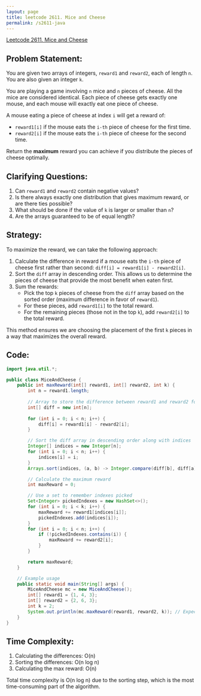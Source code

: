 ```yaml
---
layout: page
title: leetcode 2611. Mice and Cheese
permalink: /s2611-java
---
```

[Leetcode 2611. Mice and Cheese](https://algoadvance.github.io/algoadvance/l2611)
## Problem Statement:

You are given two arrays of integers, `reward1` and `reward2`, each of length `n`. You are also given an integer `k`.

You are playing a game involving `n` mice and `n` pieces of cheese. All the mice are considered identical. Each piece of cheese gets exactly one mouse, and each mouse will exactly eat one piece of cheese.

A mouse eating a piece of cheese at index `i` will get a reward of:

- `reward1[i]` if the mouse eats the `i-th` piece of cheese for the first time.
- `reward2[i]` if the mouse eats the `i-th` piece of cheese for the second time.

Return the **maximum** reward you can achieve if you distribute the pieces of cheese optimally.

## Clarifying Questions:

1. Can `reward1` and `reward2` contain negative values?
2. Is there always exactly one distribution that gives maximum reward, or are there ties possible?
3. What should be done if the value of `k` is larger or smaller than `n`?
4. Are the arrays guaranteed to be of equal length?

## Strategy:

To maximize the reward, we can take the following approach:

1. Calculate the difference in reward if a mouse eats the `i-th` piece of cheese first rather than second: `diff[i] = reward1[i] - reward2[i]`.
2. Sort the `diff` array in descending order. This allows us to determine the pieces of cheese that provide the most benefit when eaten first.
3. Sum the rewards:
   - Pick the top `k` pieces of cheese from the `diff` array based on the sorted order (maximum difference in favor of `reward1`).
   - For these pieces, add `reward1[i]` to the total reward.
   - For the remaining pieces (those not in the top `k`), add `reward2[i]` to the total reward.

This method ensures we are choosing the placement of the first `k` pieces in a way that maximizes the overall reward.

## Code:

```java
import java.util.*;

public class MiceAndCheese {
    public int maxReward(int[] reward1, int[] reward2, int k) {
        int n = reward1.length;
        
        // Array to store the difference between reward1 and reward2 for each piece of cheese
        int[] diff = new int[n];
        
        for (int i = 0; i < n; i++) {
            diff[i] = reward1[i] - reward2[i];
        }

        // Sort the diff array in descending order along with indices
        Integer[] indices = new Integer[n];
        for (int i = 0; i < n; i++) {
            indices[i] = i;
        }
        Arrays.sort(indices, (a, b) -> Integer.compare(diff[b], diff[a]));

        // Calculate the maximum reward
        int maxReward = 0;

        // Use a set to remember indexes picked
        Set<Integer> pickedIndexes = new HashSet<>();
        for (int i = 0; i < k; i++) {
            maxReward += reward1[indices[i]];
            pickedIndexes.add(indices[i]);
        }
        for (int i = 0; i < n; i++) {
            if (!pickedIndexes.contains(i)) {
                maxReward += reward2[i];
            }
        }

        return maxReward;
    }

    // Example usage
    public static void main(String[] args) {
        MiceAndCheese mc = new MiceAndCheese();
        int[] reward1 = {1, 4, 3};
        int[] reward2 = {2, 6, 3};
        int k = 2;
        System.out.println(mc.maxReward(reward1, reward2, k)); // Expected Output: 10
    }
}
```

## Time Complexity:

1. Calculating the differences: O(n)
2. Sorting the differences: O(n log n)
3. Calculating the max reward: O(n)

Total time complexity is O(n log n) due to the sorting step, which is the most time-consuming part of the algorithm.